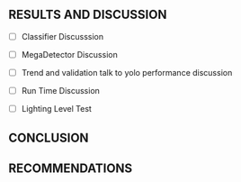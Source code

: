 ## RESULTS AND DISCUSSION
- [ ] Classifier Discusssion
- [ ] MegaDetector Discussion
- [ ]  Trend and validation talk to yolo performance discussion

- [ ] Run Time Discussion
- [ ] Lighting Level Test 
## CONCLUSION

## RECOMMENDATIONS